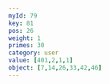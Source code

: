 ```yaml
---
myId: 79
key: 81
pos: 26
weight: 1
primes: 30
category: user
value: [401,2,1,1]
object: [7,14,26,33,42,46]
---
```

